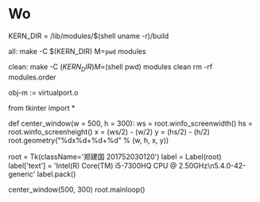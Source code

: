# Wo

KERN_DIR = /lib/modules/$(shell uname -r)/build
 
all:
	make -C $(KERN_DIR) M=`pwd` modules
 
clean:
	make -C $(KERN_DIR) M=$(shell pwd) modules clean
	rm -rf modules.order
 
obj-m := virtualport.o






from tkinter import *

def center_window(w = 500, h = 300):
    ws = root.winfo_screenwidth()
    hs = root.winfo_screenheight()
    x = (ws/2) - (w/2)
    y = (hs/2) - (h/2)
    root.geometry("%dx%d+%d+%d" % (w, h, x, y))

root = Tk(className='郑建国 201752030120')
label = Label(root)
label['text'] = 'Intel(R) Core(TM) i5-7300HQ CPU @ 2.50GHz\n5.4.0-42-generic'
label.pack()

center_window(500, 300)
root.mainloop()

